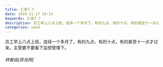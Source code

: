 ```yaml
---
title: 汇率7.7
date: 2018-11-17 14:14
keywords: 汇率7.7
description: 员工早上八点上班，连续一个多月了，有的九点，有的十点，有的甚至十一点才过来，主管要不要看下监控管理下。
categories: used
---
```

<td class="t_f" id="postmessage_2297202">

员工早上八点上班，连续一个多月了，有的九点，有的十点，有的甚至十一点才过来，主管要不要看下监控管理下。</td>
###### 转载自[菲龙网]